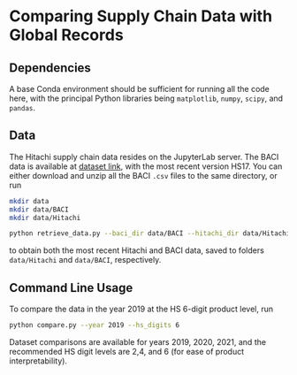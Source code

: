 # Comparing Supply Chain Data with Global Records 
## Dependencies
A base Conda environment should be sufficient for running all the code here, with the principal Python libraries being `matplotlib`, `numpy`, `scipy`, and `pandas`. 

## Data 
The Hitachi supply chain data resides on the JupyterLab server. The BACI data is available at [dataset link](`http://www.cepii.fr/CEPII/en/bdd_modele/bdd_modele_item.asp?id=37`), with the most recent version HS17. You can either download and unzip all the BACI `.csv` files to the same directory, or run
```zsh
mkdir data
mkdir data/BACI
mkdir data/Hitachi

python retrieve_data.py --baci_dir data/BACI --hitachi_dir data/Hitachi --rs_login <redshift username> <redshift password>
```
to obtain both the most recent Hitachi and BACI data, saved to folders `data/Hitachi` and `data/BACI`, respectively. 

## Command Line Usage
To compare the data in the year 2019 at the HS 6-digit product level, run
```zsh
python compare.py --year 2019 --hs_digits 6
```
Dataset comparisons are available for years 2019, 2020, 2021, and the recommended HS digit levels are 2,4, and 6 (for ease of product interpretability).
